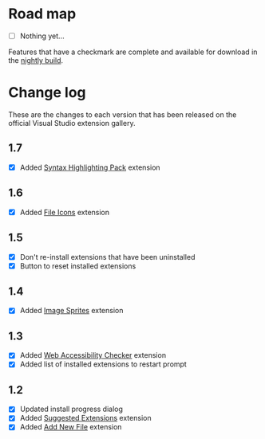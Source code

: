 # Road map

- [ ] Nothing yet...

Features that have a checkmark are complete and available for
download in the
[nightly build](http://vsixgallery.com/extension/92e3e73b-510f-45bb-8aee-c637e83778b3/).

# Change log

These are the changes to each version that has been released
on the official Visual Studio extension gallery.

## 1.7

- [x] Added [Syntax Highlighting Pack](https://visualstudiogallery.msdn.microsoft.com/d92fd742-bab3-4314-b866-50b871d679ee) extension

## 1.6

- [x] Added [File Icons](https://visualstudiogallery.msdn.microsoft.com/5e1762e8-a88b-417c-8467-6a65d771cc4e) extension

## 1.5

- [x] Don't re-install extensions that have been uninstalled
- [x] Button to reset installed extensions

## 1.4

- [x] Added [Image Sprites](https://visualstudiogallery.msdn.microsoft.com/8bb845e9-5717-4eae-aed3-1fdf6fe5819a) extension

## 1.3

- [x] Added [Web Accessibility Checker](https://visualstudiogallery.msdn.microsoft.com/3aabefab-1681-4fea-8f95-6a62e2f0f1ec) extension
- [x] Added list of installed extensions to restart prompt

## 1.2

- [x] Updated install progress dialog
- [x] Added [Suggested Extensions](https://visualstudiogallery.msdn.microsoft.com/3be88243-8bf1-407a-a7ca-a968d0de2d59) extension
- [x] Added [Add New File](http://visualstudiogallery.msdn.microsoft.com/3f820e99-6c0d-41db-aa74-a18d9623b1f3) extension